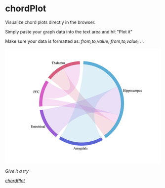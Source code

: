 # chordPlot

<p>Visualize chord plots directly in the browser. </p>
<p>Simply paste your graph data into the text area and hit "Plot it"</p>
<p>Make sure your data is formatted as: <i> from,to,value; from,to,value; ... <i> </p>

<img src="chordPlot_img.png">



<p>Give it a try</p>
<p><a href="https://www.diogosantospata.com/chordPlot/">chordPlot</a></p>
